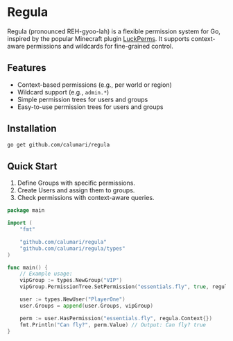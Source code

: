 # Regula

Regula (pronounced REH-gyoo-lah) is a flexible permission system for Go, inspired by the popular Minecraft plugin [LuckPerms](https://luckperms.net/). It supports context-aware permissions and wildcards for fine-grained control.

## Features

- Context-based permissions (e.g., per world or region)
- Wildcard support (e.g., `admin.*`)
- Simple permission trees for users and groups
- Easy-to-use permission trees for users and groups

## Installation

```bash
go get github.com/calumari/regula
```

## Quick Start

1. Define Groups with specific permissions.
2. Create Users and assign them to groups.
3. Check permissions with context-aware queries.

```go
package main

import (
	"fmt"

	"github.com/calumari/regula"
	"github.com/calumari/regula/types"
)

func main() {
	// Example usage:
	vipGroup := types.NewGroup("VIP")
	vipGroup.PermissionTree.SetPermission("essentials.fly", true, regula.Context{})

	user := types.NewUser("PlayerOne")
	user.Groups = append(user.Groups, vipGroup)

	perm := user.HasPermission("essentials.fly", regula.Context{})
	fmt.Println("Can fly?", perm.Value) // Output: Can fly? true
}
```